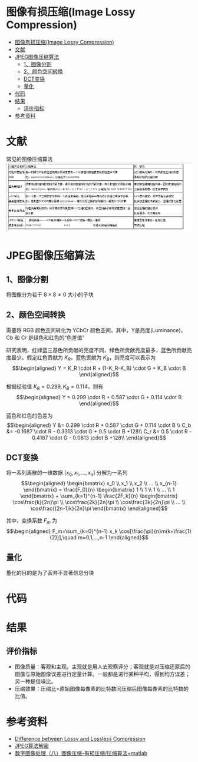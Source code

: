 # 图像有损压缩(Image Lossy Compression)
- [图像有损压缩(Image Lossy Compression)](#图像有损压缩image-lossy-compression)
- [文献](#文献)
- [JPEG图像压缩算法](#jpeg图像压缩算法)
  - [1、图像分割](#1图像分割)
  - [2、颜色空间转换](#2颜色空间转换)
  - [DCT变换](#dct变换)
  - [量化](#量化)
- [代码](#代码)
- [结果](#结果)
  - [评价指标](#评价指标)
- [参考资料](#参考资料)

# 文献
常见的图像压缩算法
![常见的图像压缩算法](./images/20151112120615499.gif)

# JPEG图像压缩算法
## 1、图像分割
将图像分为若干 $8 \times 8 \neq 0$ 大小的子块
## 2、颜色空间转换
需要将 RGB 颜色空间转化为 YCbCr 颜色空间，其中，Y是亮度(Luminance)，Cb 和 Cr 是绿色和红色的“色差值”

研究表明，红绿蓝三基色所贡献的亮度不同，绿色所贡献亮度最多，蓝色所贡献亮度最少。假定红色贡献为 $K_R$，蓝色贡献为 $K_B$，则亮度可以表示为
$$\begin{aligned}
    Y = K_R \cdot R + (1-K_R-K_B) \cdot G + K_B \cdot B
\end{aligned}$$

根据经验值 $K_R=0.299, K_B=0.114$，则有
$$\begin{aligned}
    Y = 0.299 \cdot R + 0.587 \cdot G + 0.114 \cdot B
\end{aligned}$$

蓝色和红色的色差为
$$\begin{aligned}
    Y   &= 0.299   \cdot R + 0.587    \cdot G + 0.114 \cdot B \\
    C_b &= -0.1687 \cdot R - 0.3313   \cdot G + 0.5 \cdot B +128\\
    C_r &= 0.5   \cdot R - 0.4187   \cdot G - 0.0813 \cdot B +128\\
\end{aligned}$$

## DCT变换
将一系列离散的一维数据 $[x_0,x_1,...,x_n]$ 分解为一系列
$$\begin{aligned}
    \begin{bmatrix}
        x_0 \\ x_1 \\ x_2 \\ ... \\ x_{n-1}
    \end{bmatrix}
    = \frac{F_0}{n}
    \begin{bmatrix}
        1 \\ 1 \\ 1 \\ ... \\ 1
    \end{bmatrix}
    +
    \sum_{k=1}^{n-1} \frac{2F_k}{n}
    \begin{bmatrix}
        \cos\frac{k}{2n}\pi \\
        \cos\frac{2k}{2n}\pi \\
        \cos\frac{3k}{2n}\pi \\
        ... \\
        \cos\frac{(2n-1)k}{2n}\pi
    \end{bmatrix}
\end{aligned}$$

其中，变换系数 $F_m$ 为
$$\begin{aligned}
    F_m=\sum_{k=0}^{n-1} x_k \cos[\frac{\pi}{n}m(k+\frac{1}{2})],\quad m=0,1,...,n-1
\end{aligned}$$

## 量化
量化的目的是为了丢弃不显著信息分块


# 代码

# 结果
## 评价指标
- 图像质量：客观和主观。主观就是用人去观察评分；客观就是对压缩还原后的图像与原始图像误差进行定量计算。一般都是进行某种平均，得到均方误差；另一种是信噪比。
- 压缩效果：压缩比=原始图像每像素的比特数同压缩后图像每像素的比特数的比值。

# 参考资料
- [Difference between Lossy and Lossless Compression](https://www.thecrazyprogrammer.com/2019/12/lossy-and-lossless-compression.html)
- [JPEG算法解密](https://thecodeway.com/blog/?tag=%e5%8e%8b%e7%bc%a9)
- [数字图像处理（八）图像压缩-有损压缩/压缩算法+matlab](https://blog.csdn.net/packdge_black/article/details/107230600)